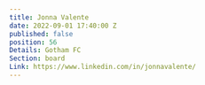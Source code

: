```yaml
---
title: Jonna Valente
date: 2022-09-01 17:40:00 Z
published: false
position: 56
Details: Gotham FC
Section: board
Link: https://www.linkedin.com/in/jonnavalente/
---
```


